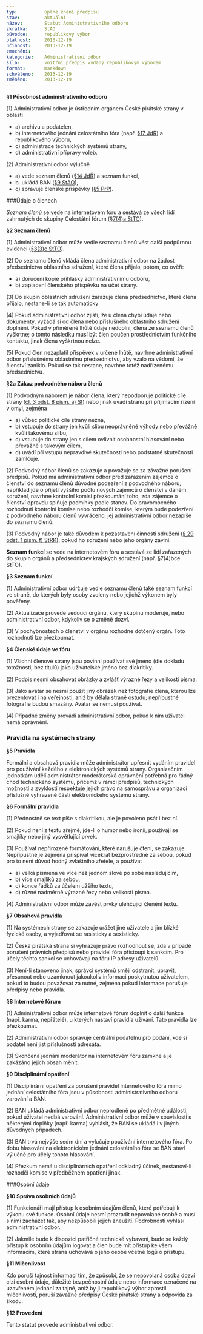 ```yaml
---
typ:          úplné znění předpisu
stav:         aktuální
název:        Statut Administrativního odboru
zkratka:      StAO
původce:      republikový výbor
platnost:     2013-12-19
účinnost:     2013-12-19
zmocnění:     
kategorie:    Administrativní odbor
síla:         vnitřní předpis vydaný republikovým výborem
formát:       markdown
schváleno:    2013-12-19
změněno:      2013-12-19
---
```

**§1 Působnost administrativního odboru**

(1) Administrativní odbor je ústředním orgánem České pirátské strany v oblasti

* a) archivu a podatelen,
* b) internetového jednání celostátního fóra (např. [§17 JdŘ](http://www.pirati.cz/rules/jdr#scitani_hlasu)) a republikového výboru,
* c) administrace technických systémů strany,
* d) administrativní přípravy voleb.

(2) Administrativní odbor výlučně

* a) vede seznam členů ([§14 JdŘ](http://www.pirati.cz/rules/jdr#scitani_hlasu)) a seznam funkcí,
* b. ukládá BAN ([§9 StAO](http://www.pirati.cz/rules/stao#disciplinarni_opatreni)),
* c) spravuje členské příspěvky ([§5 PrP](http://www.pirati.cz/rules/prispevek#sprava_udaju)).

###Údaje o členech

*Seznam členů* se vede na internetovém fóru a sestává ze všech lidí zahrnutých do skupiny Celostátní fórum ([§7(4)a StTO](http://www.pirati.cz/rules/stto#internetove_forum)).

**§2 Seznam členů**

(1) Administrativní odbor může vedle seznamu členů vést další podpůrnou evidenci ([§3(3)c StTO](http://www.pirati.cz/rules/stto#systemy_strany)).

(2) Do seznamu členů vkládá člena administrativní odbor na žádost předsednictva oblastního sdružení, které člena přijalo, potom, co ověří:

* a) doručení kopie přihlášky administrativnímu odboru,
* b) zaplacení členského příspěvku na účet strany.

(3) Do skupin oblastních sdružení zařazuje člena předsednictvo, které člena přijalo, nestane-li se tak automaticky

(4) Pokud administrativní odbor zjistí, že u člena chybí údaje nebo dokumenty, vyžádá si od člena nebo příslušného oblastního sdružení doplnění. Pokud v přiměřené lhůtě údaje nedoplní, člena ze seznamu členů vyškrtne; o tomto následku musí být člen poučen prostřednictvím funkčního kontaktu, jinak člena vyškrtnou nelze.

(5) Pokud člen nezaplatil příspěvek v určené lhůtě, navrhne administrativní odbor příslušnému oblastnímu předsednictvu, aby vzalo na vědomí, že členství zaniklo. Pokud se tak nestane, navrhne totéž nadřízenému předsednictvu. 

**§2a Zákaz podvodného náboru členů**

(1) Podvodným náborem je nábor člena, který nepodporuje politické cíle strany ([čl. 3 odst. 8 písm. a) St](http://www.pirati.cz/rules/st#cl_3_clenstvi)) nebo jinak uvádí stranu při přijímacím řízení v omyl, zejména

* a) vůbec politické cíle strany nezná,
* b) vstupuje do strany jen kvůli slibu neoprávněné výhody nebo převážně kvůli takovému slibu,
* c) vstupuje do strany jen s cílem ovlivnit osobnostní hlasování nebo převážně s takovým cílem,
* d) uvádí při vstupu nepravdivé skutečnosti nebo podstatné skutečnosti zamlčuje.

(2) Podvodný nábor členů se zakazuje a považuje se za závažné porušení předpisů. Pokud má administrativní odbor před zařazením zájemce o členství do seznamu členů důvodné podezření z podvodného náboru, například jde o přijetí vyššího počtu nových zájemců o členství v daném sdružení, navrhne kontrolní komisi přezkoumání toho, zda zájemce o členství opravdu splňuje podmínky podle stanov. Do pravomocného rozhodnutí kontrolní komise nebo rozhodčí komise, kterým bude podezření z podvodného náboru členů vyvráceno, jej administrativní odbor nezapíše do seznamu členů.

(3) Podvodný nábor je také důvodem k pozastavení činnosti sdružení ([§ 29 odst. 1 písm. f) StRK](http://www.pirati.cz/rules/strk#vycet_trestu)), pokud ho sdružení nebo jeho orgány zaviní.

**Seznam funkcí** se vede na internetovém fóru a sestává ze lidí zařazených do skupin orgánů a předsednictev krajských sdružení (např. §7(4)bce StTO).

**§3 Seznam funkcí**

(1) Administrativní odbor udržuje vedle seznamu členů také seznam funkcí ve straně, do kterých byly osoby zvoleny nebo jejichž výkonem byly pověřeny.

(2) Aktualizace provede vedoucí orgánu, který skupinu moderuje, nebo administrativní odbor, kdykoliv se o změně dozví.

(3) V pochybnostech o členství v orgánu rozhodne dotčený orgán. Toto rozhodnutí lze přezkoumat.

**§4 Členské údaje ve fóru**

(1) Všichni členové strany jsou povinni používat své jméno (dle dokladu totožnosti, bez titulů) jako uživatelské jméno bez diakritiky.

(2) Podpis nesmí obsahovat obrázky a zvlášť výrazné řezy a velikosti písma.

(3) Jako avatar se nesmí použít jiný obrázek než fotografie člena, kterou lze prezentovat i na veřejnosti, aniž by dělala straně ostudu; nepřípustné fotografie budou smazány. Avatar se nemusí používat.

(4) Případné změny provádí administrativní odbor, pokud k nim uživatel nemá oprávnění.

### Pravidla na systémech strany

**§5 Pravidla**

Formální a obsahová pravidla může administrátor upřesnit vydáním pravidel pro používání každého z elektronických systémů strany. Organizačním jednotkám udělí administrátor moderátorská oprávnění potřebná pro řádný chod technického systému, přičemž v rámci předpisů, technických možností a zvyklostí respektuje jejich právo na samosprávu a organizaci příslušné vyhrazené části elektronického systému strany.

**§6 Formální pravidla**

(1) Přednostně se text píše s diakritikou, ale je povoleno psát i bez ní.

(2) Pokud není z textu zřejmé, jde-li o humor nebo ironii, používají se smajlíky nebo jiný vysvětlující prvek.

(3) Používat nepřirozené formátování, které narušuje čtení, se zakazuje. Nepřípustné je zejména přispívat vícekrát bezprostředně za sebou, pokud pro to není důvod hodný zvláštního zřetele, a používat

* a) velká písmena ve více než jednom slově po sobě následujícím,
* b) více smajlíků za sebou,
* c) konce řádků za účelem užšího textu,
* d) různé nadměrně výrazné řezy nebo velikosti písma.

(4) Administrativní odbor může zavést prvky ulehčující členění textu.

**§7 Obsahová pravidla**

(1) Na systémech strany se zakazuje urážet jiné uživatele a jim blízké fyzické osoby, a vyjadřovat se rasisticky a sexisticky.

(2) Česká pirátská strana si vyhrazuje právo rozhodnout se, zda v případě porušení právních předpisů nebo pravidel fóra přistoupí k sankcím. Pro účely těchto sankcí se uchovávají na fóru IP adresy uživatelů.

(3) Není-li stanoveno jinak, správci systémů smějí odstranit, upravit, přesunout nebo uzamknout jakoukoliv informaci poskytnutou uživatelem, pokud to budou považovat za nutné, zejména pokud informace porušuje předpisy nebo pravidla.

**§8 Internetové fórum**

(1) Administrativní odbor může internetové fórum doplnit o další funkce (např. karma, nepřátelé), u kterých nastaví pravidla užívání. Tato pravidla lze přezkoumat.

(2) Administrativní odbor spravuje centrální podatelnu pro podání, kde si podatel není jist příslušností adresáta.

(3) Skončená jednání moderátor na internetovém fóru zamkne a je zakázáno jejich obsah měnit.

**§9 Disciplinární opatření**

(1) Disciplinární opatření za porušení pravidel internetového fóra mimo jednání celostátního fóra jsou v působnosti administrativního odboru varování a BAN.

(2) BAN ukládá administrativní odbor neprodleně po předmětné události, pokud uživatel nedbá varování. Administrativní odbor může v souvislosti s některými doplňky (např. karma) vyhlásit, že BAN se ukládá i v jiných důvodných případech.

(3) BAN trvá nejvýše sedm dní a vylučuje používání internetového fóra. Po dobu hlasování na elektronickém jednání celostátního fóra se BAN staví výlučně pro účely tohoto hlasování.

(4) Přezkum nemá u disciplinárních opatření odkladný účinek, nestanoví-li rozhodčí komise v předběžném opatření jinak.

###Osobní údaje

**§10 Správa osobních údajů**

(1) Funkcionáři mají přístup k osobním údajům členů, které potřebují k výkonu své funkce. Osobní údaje nesmí prozradit nepovolané osobě a musí s nimi zacházet tak, aby nezpůsobili jejich zneužití. Podrobnosti vyhlásí administrativní odbor.

(2) Jakmile bude k dispozici patřičné technické vybavení, bude se každý přístup k osobním údajům logovat a člen bude mít přístup ke všem informacím, které strana uchovává o jeho osobě včetně logů o přístupu.

**§11 Mlčenlivost**

Kdo poruší tajnost informací tím, že způsobí, že se nepovolaná osoba dozví cizí osobní údaje, důležité bezpečnostní údaje nebo informace označené na uzavřeném jednání za tajné, aniž by ji republikový výbor zprostil mlčenlivosti, poruší závažně předpisy České pirátské strany a odpovídá za škodu.

**§12 Provedení**

Tento statut provede administrativní odbor.
